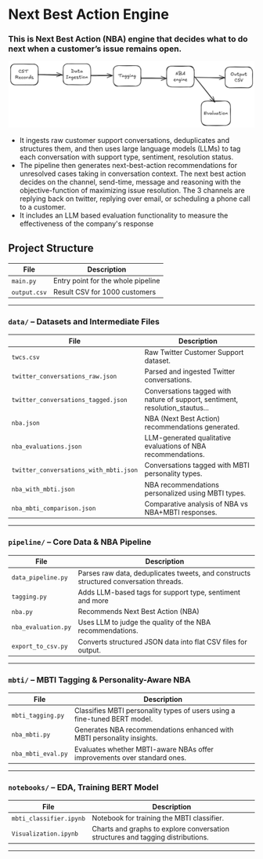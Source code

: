 # Next Best Action Engine
### This is Next Best Action (NBA) engine that decides what to do next when a customer’s issue remains open. 
<img src="images/pipe.png" heigth='800' width="800" />

* It ingests raw customer support conversations, deduplicates and structures them, and then uses large language models (LLMs) to tag each conversation with support type, sentiment, resolution status. 
* The pipeline then generates next-best-action recommendations for unresolved cases taking in conversation context. The next best action decides on the channel, send-time, message and reasoning with the objective-function of maximizing issue resolution. The 3 channels are replying back on twitter, replying over email, or scheduling a phone call to a customer. 
* It includes an LLM based evaluation functionality to measure the effectiveness of the company's response

## Project Structure
| File    | Description |
|------------------|-------------|
| `main.py`        | Entry point for the whole pipeline |
| `output.csv`        | Result CSV for 1000 customers |

---

###  `data/` – Datasets and Intermediate Files

| File                                | Description |
|-------------------------------------|-------------|
| `twcs.csv`                          | Raw Twitter Customer Support dataset. |
| `twitter_conversations_raw.json`   | Parsed and ingested Twitter conversations. |
| `twitter_conversations_tagged.json`   | Conversations tagged with nature of support, sentiment, resolution_stautus... |
| `nba.json`                          | NBA (Next Best Action) recommendations generated. |
| `nba_evaluations.json`             | LLM-generated qualitative evaluations of NBA recommendations. |
| `twitter_conversations_with_mbti.json` | Conversations tagged with MBTI personality types. |
| `nba_with_mbti.json`               | NBA recommendations personalized using MBTI types. |
| `nba_mbti_comparison.json`         | Comparative analysis of NBA vs NBA+MBTI responses. |


---

###  `pipeline/` – Core Data & NBA Pipeline

| File                | Description |
|---------------------|-------------|
| `data_pipeline.py`  | Parses raw data, deduplicates tweets, and constructs structured conversation threads. |
| `tagging.py`        | Adds LLM-based tags for support type, sentiment and more |
| `nba.py`            | Recommends Next Best Action (NBA) |
| `nba_evaluation.py` | Uses LLM to judge the quality of the NBA recommendations. |
| `export_to_csv.py`  | Converts structured JSON data into flat CSV files for output. |

---

###  `mbti/` – MBTI Tagging & Personality-Aware NBA

| File              | Description |
|-------------------|-------------|
| `mbti_tagging.py` | Classifies MBTI personality types of users using a fine-tuned BERT model. |
| `nba_mbti.py`     | Generates NBA recommendations enhanced with MBTI personality insights. |
| `nba_mbti_eval.py`| Evaluates whether MBTI-aware NBAs offer improvements over standard ones. |

---


### `notebooks/` – EDA, Training BERT Model

| File                    | Description |
|--------------------------|-------------|
| `mbti_classifier.ipynb`  | Notebook for training the MBTI classifier. |
| `Visualization.ipynb`    | Charts and graphs to explore conversation structures and tagging distributions. |

---


